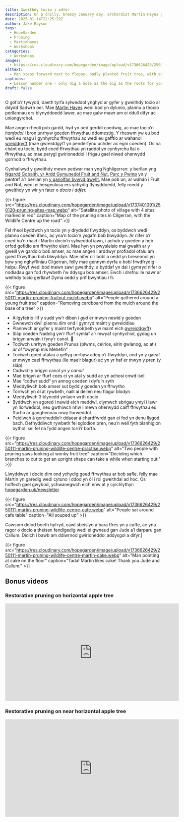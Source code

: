 ```yaml
---
title: Gweithdy tocio i adfer
description: On a chilly, breezy January day, orchardist Martin Hayes gave a masterclass in restorative pruning at various sites around the Hope Garden in Cilgerran, north Pembrokeshire
date: 2025-01-14T22:25:29Z
author: Jake Rayson 
tags: 
  - HopeGarden
  - Pruning
  - MartinHayes
  - Workshops
categories: 
  - Workshops
images:
  - https://res.cloudinary.com/hopegarden/image/upload/v1736626429/250111-martin-pruning-pen-y-foidr-floppy.webp
alttext: 
  - Man steps forward next to floppy, badly planted fruit tree, with assembled, chilled crowd looking on
captions: 
  - Lesson number one - only dig a hole as the big as the roots for your fruit tree, otherwise this!
draft: false
---
```


O gofio’r tywydd, daeth tyrfa sylweddol ynghyd ar gyfer y gweithdy tocio ar ddydd Sadwrn oer. Mae [Martin Hayes](https://www.theapplemancan.uk/) wedi bod yn dylunio, plannu a thocio perllannau ers blynyddoedd lawer, ac mae galw mawr am ei ddull difyr ac uniongyrchol. 

Mae angen rheoli pob gardd, hyd yn oed gerddi coedwig, ac mae tocio’n _hanfodol_ i bron unrhyw goeden ffrwythau ddomestig. Y rheswm yw eu bod wedi eu magu i gynhyrchu ffrwythau ac wedi eu gafftio ar wahanol [wreiddgyff](https://www.natureworks.org.uk/rootstocks/) (mae gwreiddgyff yn penderfynu uchder ac egni coeden). Os na chánt eu tocio, bydd coed ffrwythau yn raddol yn cynhyrchu llai o ffrwythau, ac mae perygl gwirioneddol i frigau gael niwed oherwydd gormod o ffrwythau.

Cynhaliwyd y gweithdy mewn pedwar man yng Nghilgerran: y berllan yng [Ngardd Gobaith, yr Ardd Gymunedol Fruit and Nut,](https://maps.app.goo.gl/GABEMK8aauZ9Rfay8) [Parc y Pwmp](https://maps.app.goo.gl/c3iVouK6EM4qwNC27) yn y pentref a’r berllan yn [y ganolfan bywyd gwyllt.](https://maps.app.goo.gl/AKT4Hf9LXz6gtPxj9) Mae pob un, ar wahán i Fruit and Nut, wedi ei hesgeuluso ers ychydig flynyddoedd, felly roedd y gweithdy yn wir yn fater o _docio i adfer._

{{< figure src="https://res.cloudinary.com/hopegarden/image/upload/v1737401091/250120-pruning-sites-map.webp" alt="Satellite photo of village with 4 sites marked in red" caption="Map of the pruning sites in Cilgerran, with the Wildlife Centre up the road" >}}

Fel rheol byddwch yn tocio yn y drydedd flwyddyn, os byddwch wedi plannu coeden ifanc, ac yna’n tocio’n ysgafn bob blwyddyn. Ar nifer o’r coed bu’n rhaid i Martin docio’n sylweddol iawn, i achub y goeden a heb orfod gofidio am ffrwytho eleni. Mae hyn yn pwysleisio mai gwaith ar y gweill yw garddio bob amser, ac mae angen i arddwyr profiadol ofalu am goed ffrwythau bob blwyddyn. Mae nifer o’r bobl a oedd yn bresennol yn byw yng nghyffiniau Cilgerran, felly mae gennym dyrfa o bobl frwdfrydig i helpu. Rwyf wedi bod mewn sawl gweithdy, a byddaf yn dal i gymryd nifer o nodiadau gan fod rhywbeth i’w ddysgu bob amser. Ewch i drefnu lle nawr ar weithdy tocio gerllaw! Dyma oedd y prif bwyntiau i fi:

{{< figure src="https://res.cloudinary.com/hopegarden/image/upload/v1736626429/250111-martin-pruning-fruitnut-mulch.webp" alt="People gathered around a young fruit tree" caption="Removing cardboard from the mulch around the base of a tree" >}}

- Ailgyfeirio llif y sudd yw’r diben _i gyd_ er mwyn newid y goeden
- Gwnewch dwll plannu dim ond i gymryd maint y gwreiddiau
- Plannwch ar gyfer y maint terfynol(beth yw maint eich [gwreiddgyff](https://www.natureworks.org.uk/rootstocks/))
- Siáp coeden Nadolig yw’r ffurf symlaf a’r mwyaf cynhychiol, gydag un brigyn arwain i fyny’r canol. 🎄
- Tociwch unrhyw goeden Prunus (plwms, ceirios, eirin gwlanog, ac ati) _ar ól_ “cwymp mis Mehefin“
- Tociwch goed afalau a gellyg unrhyw adeg o’r flwyddyn, ond yn y gaeaf er mwyn cael ffrwythau (lle mae’r blagur) ac yn yr haf er mwyn y pren (y siáp)
- _Cadwch_ y brigyn canol _yn y canol!_
- Mae brigyn ar ffurf coes ci yn atal y sudd ac yn achosi cnwd isel
- Mae “codwr sudd“ yn annog coeden i dyfu’n syth
- Meddyliwch bob amser sut bydd y goeden yn ffrwytho
- Torrwch yn ól at rywbeth, naill ai deilen neu flagur blodyn
- Meddyliwch 3 blynedd ymlaen wrth docio
- Byddwch yn agored i newid eich meddwl, clymwch sbrigau ymyl i lawr yn llorweddol, neu gwthiwch nhw i mewn oherwydd caiff ffrwythau eu ffurfio ar ganghennau mwy llorweddol.
- Peidiwch á gorchuddio’r ddaear á chardfwrdd gan ei fod yn denu llygod bach. Defnyddiwch rywbeth fel sglodion pren, neu’n well fyth blanhigion bythol isel fel na fydd angen torri’r borfa.<br>    

{{< figure src="https://res.cloudinary.com/hopegarden/image/upload/v1736626429/250111-martin-pruning-wildlife-centre-practise.webp" alt="Two people with pruning saws looking at wonky fruit tree" caption="Deciding which branches to cut to get an upright shape can take a while when starting out!" >}}

Llwyddwyd i docio dim ond ychydig goed ffrwythau ar bob safle, felly mae Martin yn garedig wedi cytuno i ddod yn ól i roi gweithdai ad hoc. Os hoffech gael gwybod, ychwanegwch eich enw at y cylchlythyr: [hopegarden.uk/newsletter](http://hopegarden.uk/newsletter)

{{< figure src="https://res.cloudinary.com/hopegarden/image/upload/v1736626429/250111-martin-pruning-wildlife-centre-cafe.webp" alt="People sat around cafe table" caption="All souped up" >}}

Cawsom ddiod boeth hyfryd, cawl sbeislyd a bara ffres yn y caffe, ac yna ragor o docio a theisen fendigedig wedi ei gwneud gan Jude a’i darparu gan Callum. Diolch i bawb am ddiwrnod gwirioneddol addysgol a difyr.|

{{< figure src="https://res.cloudinary.com/hopegarden/image/upload/v1736626429/250111-martin-pruning-wildlife-centre-martin-cake.webp" alt="Man pointing at cake on the floor" caption="Tada! Martin likes cake! Thank you Jude and Callum." >}}

## Bonus videos

### Restorative pruning on horizontal apple tree
<iframe width="560" height="315" src="https://www.youtube.com/embed/gYvsZZkoB2s?si=TA0UUfNyJ5DhlMzz" title="YouTube video player" frameborder="0" allow="accelerometer; autoplay; clipboard-write; encrypted-media; gyroscope; picture-in-picture; web-share" referrerpolicy="strict-origin-when-cross-origin" allowfullscreen></iframe>

### Restorative pruning on near horizontal apple tree
<iframe width="560" height="315" src="https://www.youtube.com/embed/L4v6qRqzPS0?si=E5-DlINIjDiZMUI1" title="YouTube video player" frameborder="0" allow="accelerometer; autoplay; clipboard-write; encrypted-media; gyroscope; picture-in-picture; web-share" referrerpolicy="strict-origin-when-cross-origin" allowfullscreen></iframe>


